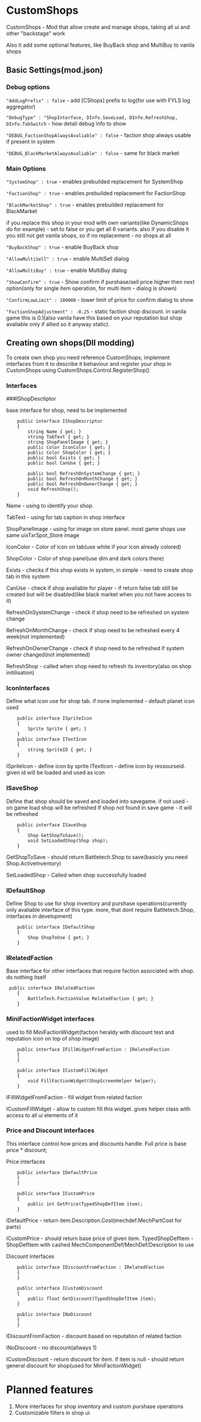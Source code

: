 # CustomShops

CustomShops - Mod that allow create and manage shops, taking all ui and other "backstage" work 

Also it add some optional features, like BuyBack shop and MultiBuy to vanila shops

## Basic Settings(mod.json)

### Debug options

`"AddLogPrefix" : false` - add [CShops] prefix to log(for use with FYLS log aggregator)

`"DebugType" : "ShopInterface, DInfo.SaveLoad, DInfo.RefreshShop, DInfo.TabSwitch` - how detail debug info to show

`"DEBUG_FactionShopAlwaysAvaliable" : false` - faction shop always usable if present in system

`"DEBUG_BlackMarketAlwaysAvaliable" : false` - same for black market

### Main Options

`"SystemShop" : true` - enables prebuilded replacement for SystemShop

`"FactionShop" : true` - enables prebuilded replacement for FactionShop

`"BlackMarketShop" : true` - enables prebuilded replacement for BlackMarket

if you replace this shop in your mod with own variants(like DynamicShops do for example) - set to false or you get all 6 variants. also if you disable it you still not get vanila shops, so if no replacement - no shops at all

`"BuyBackShop" : true` - enable BuyBack shop

`"AllowMultiSell" : true` - enable MultiSell dialog

`"AllowMultiBuy" : true` - enable MultiBuy dialog

`"ShowConfirm" : true` - Show confirm if purshase/sell price higher then next option(only for single item operation, for multi item - dialog is shown)
 
`"ConfirmLowLimit" : 100000` - lower limit of price for confirm dialog to show
 
`"FactionShopAdjustment" : -0.25` - static faction shop discount. in vanila game this is 0.1(also vanila have this based on your reputation but shop avaliable only if allied so it anyway static). 

## Creating own shops(Dll modding)

To create own shop you need reference CustomShops, implement interfaces from it to describe it behaviour and register your shop in CustomShops using CustomShops.Control.RegisterShop()

### Interfaces

###IShopDesctiptor

base interface for shop, need to be implemented

```
    public interface IShopDescriptor
    {
        string Name { get; }
        string TabText { get; }
        string ShopPanelImage { get; }
        public Color IconColor { get; }
        public Color ShopColor { get; }
        public bool Exists { get; }
        public bool CanUse { get; }

        public bool RefreshOnSystemChange { get; }
        public bool RefreshOnMonthChange { get; }
        public bool RefreshOnOwnerChange { get; }
        void RefreshShop();
    }
```

Name - using to identify your shop. 

TabText - using for tab caption in shop interface

ShopPanelImage - using for image on store panel. most game shops use same uixTxrSpot_Store image

IconColor - Color of icon on tab(use white if your icon already colored)

ShopColor - Color of shop panel(use dim and dark colors there)

Exists - checks if this shop exists in system, in simple - need to create shop tab in this system

CanUse - check if shop avaliable for player - if return false tab still be created but will be disabled(like black market when you not have access to it)

RefreshOnSystemChange - check if shop need to be refreshed on system change

RefreshOnMonthChange - check if shop need to be refreshed every 4 week(not implemented)

RefreshOnOwnerChange - check if shop need to be refreshed if system owner changed(not implemented)

RefreshShop - called when shop need to refresh its inventory(also on shop initilisation)

### IconInterfaces

Define what icon use for shop tab. if none implemented - default planet icon used

```
    public interface ISpriteIcon
    {
        Sprite Sprite { get; }
    }
    public interface ITextIcon
    {
        string SpriteID { get; }
    }
```

ISpriteIcon - define icon by sprite
ITextIcon - define icon by ressourseid. given id will be loaded and used as icon

### ISaveShop

Define that shop should be saved and loaded into savegame. if not used - on game load shop will be refreshed
If shop not found in save game - it will be refreshed

```
    public interface ISaveShop
    {
        Shop GetShopToSave();
        void SetLoadedShop(Shop shop);
    }
```
GetShopToSave - should return Battletech.Shop to save(basicly you need Shop.ActiveInventory)

SetLoadedShop - Called when shop successfully loaded

### IDefaultShop

Define Shop to use for shop inventory and purshase operations(currently only avaliable interface of this type. more, that dont require Battletech.Shop, interfaces in development)
```
    public interface IDefaultShop
    {
        Shop ShopToUse { get; }
    }
```

### IRelatedFaction

Base interface for other interfaces that require faction associated with shop. do nothing itself

```
 public interface IRelatedFaction
    {
        BattleTech.FactionValue RelatedFaction { get; }
    }
```

### MiniFactionWidget interfaces

used to fill MiniFactionWidget(faction heraldy with discount text and reputation icon on top of shop image)

```
    public interface IFillWidgetFromFaction : IRelatedFaction
    {
    }

    public interface ICustomFillWidget
    {
        void FillFactionWidget(ShopScreenHelper helper);
    }
```
IFillWidgetFromFaction - fill widget from related faction

ICustomFillWidget - allow to custom fill this widget. gives helper class with access to all ui elements of it

### Price and Discount interfaces

This interface control how prices and discounts handle. Full price is base price * discount;


Price interfaces 
```
    public interface IDefaultPrice
    {
    }

    public interface ICustomPrice
    {
        public int GetPrice(TypedShopDefItem item);
    }
```

IDefaultPrice - return item.Description.Cost(mechdef.MechPartCost for parts)

ICustomPrice - should return base price of given item. TypedShopDefItem - ShopDefItem with cashed MechComponentDef/MechDef/Description to use

Discount interfaces 
```
	public interface IDiscountFromFaction : IRelatedFaction
    {
    }

    public interface ICustomDiscount
    {
        public float GetDiscount(TypedShopDefItem item);
    }

    public interface INoDiscount
    {
    }
```
IDiscountFromFaction - discount based on reputation of related faction

INoDiscount - no discount(allways 1)

ICustomDiscount - return discount for item. if item is null - should return general discount for shop(used for MiniFactionWidget)

# Planned features

1. More interfaces for shop inventory and custom purshase operations
2. Customizable filters in shop ui